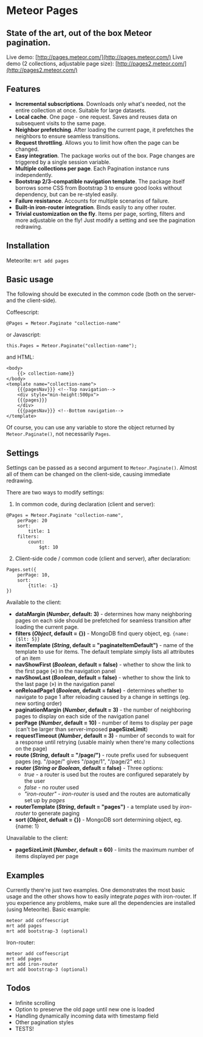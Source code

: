 Meteor Pages
============

State of the art, out of the box Meteor pagination.
---------------------------------------------------
Live demo: [http://pages.meteor.com/](http://pages.meteor.com/)
Live demo (2 collections, adjustable page size): [http://pages2.meteor.com/](http://pages2.meteor.com/)

Features
--------

+ **Incremental subscriptions**. Downloads only what's needed, not the entire collection at once. Suitable for large datasets.
+ **Local cache**. One page - one request. Saves and reuses data on subsequent visits to the same page.
+ **Neighbor prefetching**. After loading the current page, it prefetches the neighbors to ensure seamless transitions.
+ **Request throttling**. Allows you to limit how often the page can be changed.
+ **Easy integration**. The package works out of the box. Page changes are triggered by a single session variable.
+ **Multiple collections per page**. Each Pagination instance runs independently.
+ **Bootstrap 2/3-compatible navigation template**. The package itself borrows some CSS from Bootstrap 3 to ensure good looks without dependency, but can be re-styled easily.
+ **Failure resistance**. Accounts for multiple scenarios of failure.
+ **Built-in iron-router integration**. Binds easily to any other router.
+ **Trivial customization on the fly**. Items per page, sorting, filters and more adjustable on the fly! Just modify a setting and see the pagination redrawing.

Installation
------------
Meteorite:
`mrt add pages`

Basic usage
-----------
The following should be executed in the common code (both on the server- and the client-side).

Coffeescript:

`@Pages = Meteor.Paginate "collection-name"`
      
or Javascript:

`
this.Pages = Meteor.Paginate("collection-name");
`

and HTML:
```
<body>
    {{> collection-name}}
</body>
<template name="collection-name">
    {{{pagesNav}}} <!--Top navigation--> 
    <div style="min-height:500px">
    {{{pages}}}
    </div>
    {{{pagesNav}}} <!--Bottom navigation-->
</template>
```

Of course, you can use any variable to store the object returned by `Meteor.Paginate()`, not necessarily `Pages`.

Settings
--------
Settings can be passed as a second argument to `Meteor.Paginate()`. Almost all of them can be changed on the client-side, causing immediate redrawing.

There are two ways to modify settings:

1. In common code, during declaration (client and server):

```
@Pages = Meteor.Paginate "collection-name",
    perPage: 20
    sort: 
        title: 1
    filters: 
        count: 
            $gt: 10
```
2. Client-side code / common code (client and server), after declaration:

```
Pages.set({
    perPage: 10,
    sort: 
        {title: -1}
})
```

Available to the client:
+ **dataMargin (*Number*, default: 3)** - determines how many neighboring pages on each side should be prefetched for seamless transition after loading the current page.
+ **filters (*Object*, default = {})** - MongoDB find query object, eg. `{name: {$lt: 5}}`
+ **itemTemplate (*String*, default = "paginateItemDefault")** - name of the template to use for items. The default template simply lists all attributes of an item
+ **navShowFirst (*Boolean*, default = false)** - whether to show the link to the first page («) in the navigation panel
+ **navShowLast (*Boolean*, default = false)** - whether to show the link to the last page (») in the navigation panel
+ **onReloadPage1 (*Boolean*, default = false)** - determines whether to navigate to page 1 after reloading caused by a change in settings (eg. new sorting order)
+ **paginationMargin (*Number*, default = 3)** - the number of neighboring pages to display on each side of the navigation panel
+ **perPage (*Number*, default = 10)** - number of items to display per page (can't be larger than server-imposed **pageSizeLimit**)
+ **requestTimeout (*Number*, default = 3)** - number of seconds to wait for a response until retrying (usable mainly when there're many collections on the page)
+ **route (*String*, default = "/page/")** - route prefix used for subsequent pages (eg. "/page/" gives "/page/1", "/page/2" etc.)
+ **router (*String or Boolean*, default = false)** - Three options:
   - *true* - a router is used but the routes are configured separately by the user
   - *false* - no router used
   - *"iron-router"* - *iron-router* is used and the routes are automatically set up by *pages*
+ **routerTemplate (*String*, default = "pages")** - a template used by *iron-router* to generate paging 
+ **sort (*Object*, defualt = {})** - MongoDB sort determining object, eg. {name: 1}

Unavailable to the client:
+ **pageSizeLimit (*Number*, default = 60)** - limits the maximum number of items displayed per page


Examples
--------

Currently there're just two examples. One demonstrates the most basic usage and the other shows how to easily integrate *pages* with iron-router. If you experience any problems, make sure all the dependencies are installed (using Meteorite).
Basic example:
```
meteor add coffeescript
mrt add pages
mrt add bootstrap-3 (optional)
```
Iron-router:
```
meteor add coffeescript
mrt add pages
mrt add iron-router
mrt add bootstrap-3 (optional)
```

Todos
-----
+ Infinite scrolling
+ Option to preserve the old page until new one is loaded
+ Handling dynamically incoming data with timestamp field
+ Other pagination styles
+ TESTS!